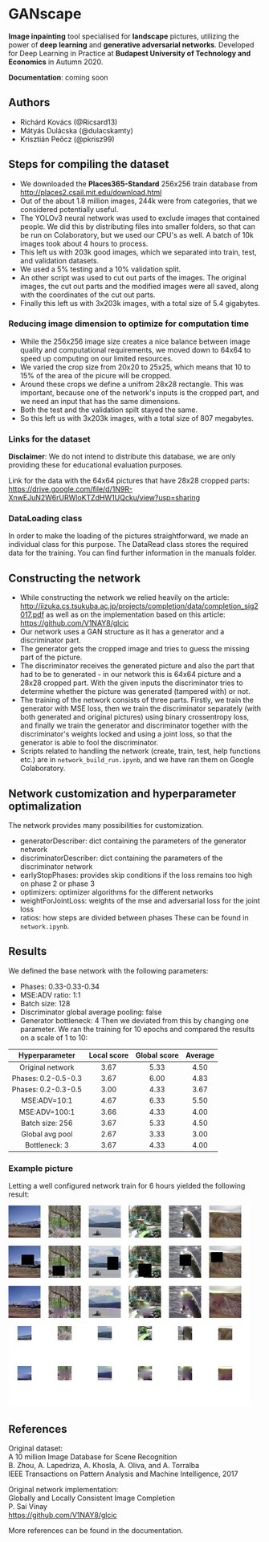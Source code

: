 # GANscape
**Image inpainting** tool specialised for **landscape** pictures, utilizing the power of **deep learning** and **generative adversarial networks**. Developed for Deep Learning in Practice at **Budapest University of Technology and Economics** in Autumn 2020.

**Documentation**: coming soon

## Authors
- Richárd Kovács (@Ricsard13)
- Mátyás Dulácska (@dulacskamty)
- Krisztián Peőcz (@pkrisz99)

## Steps for compiling the dataset
- We downloaded the **Places365-Standard** 256x256 train database from http://places2.csail.mit.edu/download.html
- Out of the about 1.8 million images, 244k were from categories, that we considered potentially useful.
- The YOLOv3 neural network was used to exclude images that contained people. We did this by distributing files into smaller folders, so that can be run on Colaboratory, but we used our CPU's as well. A batch of 10k images took about 4 hours to process.
- This left us with 203k good images, which we separated into train, test, and validation datasets.
- We used a 5% testing and a 10% validation split.
- An other script was used to cut out parts of the images. The original images, the cut out parts and the modified images were all saved, along with the coordinates of the cut out parts.
- Finally this left us with 3x203k images, with a total size of 5.4 gigabytes.

### Reducing image dimension to optimize for computation time
- While the 256x256 image size creates a nice balance between image quality and computational requirements, we moved down to 64x64 to speed up computing on our limited resources.
- We varied the crop size from 20x20 to 25x25, which means that 10 to 15% of the area of the picure will be cropped.
- Around these crops we define a unifrom 28x28 rectangle. This was important, because one of the network's inputs is the cropped part, and we need an input that has the same dimensions.
- Both the test and the validation spilt stayed the same.
- So this left us with 3x203k images, with a total size of 807 megabytes.

### Links for the dataset

**Disclaimer**: We do not intend to distribute this database, we are only providing these for educational evaluation purposes.

Link for the data with the 64x64 pictures that have 28x28 cropped parts:
https://drive.google.com/file/d/1N9R-XnwEJuN2W6rURWloKTZdHW1UQcku/view?usp=sharing

### DataLoading class
In order to make the loading of the pictures straightforward, we made an individual class for this purpose. The DataRead class stores the required data for the training. You can find further information in the manuals folder.

## Constructing the network
- While constructing the network we relied heavily on the article: http://iizuka.cs.tsukuba.ac.jp/projects/completion/data/completion_sig2017.pdf as well as on the implementation based on this article: https://github.com/V1NAY8/glcic
- Our network uses a GAN structure as it has a generator and a discriminator part.
- The generator gets the cropped image and tries to guess the missing part of the picture.
- The discriminator receives the generated picture and also the part that had to be to generated - in our network this is 64x64 picture and a 28x28 cropped part. With the given inputs the discriminator tries to determine whether the picture was generated (tampered with) or not.
- The training of the network consists of three parts. Firstly, we train the generator with MSE loss, then we train the discriminator separately (with both generated and original pictures) using binary crossentropy loss, and finally we train the generator and discriminator together with the discriminator's weights locked and using a joint loss, so that the generator is able to fool the discriminator.
- Scripts related to handling the network (create, train, test, help functions etc.) are in `network_build_run.ipynb`, and we have ran them on Google Colaboratory.

## Network customization and hyperparameter optimalization
The network provides many possibilities for customization.
- generatorDescriber: dict containing the parameters of the generator network
- discriminatorDescriber: dict containing the parameters of the discriminator network 
- earlyStopPhases: provides skip conditions if the loss remains too high on phase 2 or phase 3
- optimizers: optimizer algorithms for the different networks
- weightForJointLoss: weights of the mse and adversarial loss for the joint loss
- ratios: how steps are divided between phases
These can be found in `network.ipynb`.


## Results
We defined the base network with the following parameters:
- Phases: 0.33-0.33-0.34
- MSE:ADV ratio: 1:1
- Batch size: 128
- Discriminator global average pooling: false
- Generator bottleneck: 4
Then we deviated from this by changing one parameter. We ran the training for 10 epochs and compared the results on a scale of 1 to 10:

|    Hyperparameter   | Local score | Global score |   Average   |
|:-------------------:|:-----------:|:------------:|:-----------:|
|   Original network  |     3.67    |     5.33     |     4.50    |
| Phases: 0.2-0.5-0.3 |     3.67    |     6.00     |     4.83    |
| Phases: 0.2-0.3-0.5 |     3.00    |     4.33     |     3.67    |
|     MSE:ADV=10:1    |     4.67    |     6.33     |     5.50    |
|    MSE:ADV=100:1    |     3.66    |     4.33     |     4.00    |
|   Batch size: 256   |     3.67    |     5.33     |     4.50    |
|   Global avg pool   |     2.67    |     3.33     |     3.00    |
|    Bottleneck: 3    |     3.67    |     4.33     |     4.00    |


### Example picture
Letting a well configured network train for 6 hours yielded the following result:

![example image](images/example.jpg)


## References
Original dataset:  
A 10 million Image Database for Scene Recognition  
B. Zhou, A. Lapedriza, A. Khosla, A. Oliva, and A. Torralba  
IEEE Transactions on Pattern Analysis and Machine Intelligence, 2017  

Original network implementation:  
Globally and Locally Consistent Image Completion  
P. Sai Vinay  
https://github.com/V1NAY8/glcic  

More references can be found in the documentation.